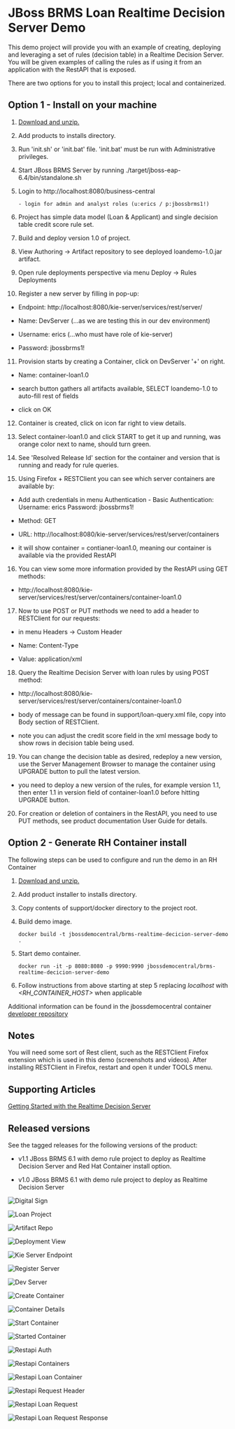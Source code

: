 JBoss BRMS Loan Realtime Decision Server Demo 
=============================================
This demo project will provide you with an example of creating, deploying and leveraging a set of rules
(decision table) in a Realtime Decision Server. You will be given examples of calling the rules as if
using it from an application with the RestAPI that is exposed.

There are two options for you to install this project; local and containerized.


Option 1 - Install on your machine
----------------------------------
1. [Download and unzip.](https://github.com/jbossdemocentral/brms-loan-realtime-decicion-server-demo/archive/master.zip)

2. Add products to installs directory.

3. Run 'init.sh' or 'init.bat' file. 'init.bat' must be run with Administrative privileges.

4. Start JBoss BRMS Server by running ./target/jboss-eap-6.4/bin/standalone.sh

5. Login to http://localhost:8080/business-central

    ```
    - login for admin and analyst roles (u:erics / p:jbossbrms1!)
    ```
6. Project has simple data model (Loan & Applicant) and single decision table credit score rule set.

7. Build and deploy version 1.0 of project.

8. View Authoring -> Artifact repository to see deployed loandemo-1.0.jar artifact.

9. Open rule deployments perspective via menu Deploy -> Rules Deployments

10. Register a new server by filling in pop-up:

  - Endpoint: http://localhost:8080/kie-server/services/rest/server/
  
  - Name: DevServer (...as we are testing this in our dev environment)

  - Username: erics (...who must have role of kie-server)

  - Password: jbossbrms1!

11. Provision starts by creating a Container, click on DevServer '+' on right.

  - Name: container-loan1.0

  - search button gathers all artifacts available, SELECT loandemo-1.0 to auto-fill rest of fields

  - click on OK

12. Container is created, click on icon far right to view details.

13. Select container-loan1.0 and click START to get it up and running, was orange color next to name, should turn green.

14. See 'Resolved Release Id' section for the container and version that is running and ready for rule queries.

15. Using Firefox + RESTClient you can see which server containers are available by:

   - Add auth credentials in menu Authentication - Basic Authentication:  Username: erics    Password: jbossbrms1!

   - Method: GET

   - URL: http://localhost:8080/kie-server/services/rest/server/containers

   - it will show container = contianer-loan1.0, meaning our container is available via the provided RestAPI 

16. You can view some more information provided by the RestAPI using GET methods:

   - http://localhost:8080/kie-server/services/rest/server/containers/container-loan1.0

17. Now to use POST or PUT methods we need to add a header to RESTClient for our requests:

   - in menu Headers -> Custom Header

   - Name: Content-Type

   - Value: application/xml

18. Query the Realtime Decision Server with loan rules by using POST method:

   - http://localhost:8080/kie-server/services/rest/server/containers/container-loan1.0

   - body of message can be found in support/loan-query.xml file, copy into Body section of RESTClient.

   - note you can adjust the credit score field in the xml message body to show rows in decision table being used.

19. You can change the decision table as desired, redeploy a new version, use the Server Management Browser to manage the container
		using UPGRADE button to pull the latest version.

   - you need to deploy a new version of the rules, for example version 1.1, then enter 1.1 in version field of container-loan1.0
     before hitting UPGRADE button.

20. For creation or deletion of containers in the RestAPI, you need to use PUT methods, see product documentation User Guide for
		details.


Option 2 - Generate RH Container install
-----------------------------------------
The following steps can be used to configure and run the demo in an RH Container

1. [Download and unzip.](https://github.com/jbossdemocentral/brms-realtime-decicion-server-demo/archive/master.zip)

2. Add product installer to installs directory.

3. Copy contents of support/docker directory to the project root.

4. Build demo image.

	```
	docker build -t jbossdemocentral/brms-realtime-decicion-server-demo .
	```
5. Start demo container.

	```
	docker run -it -p 8080:8080 -p 9990:9990 jbossdemocentral/brms-realtime-decicion-server-demo
	```
6. Follow instructions from above starting at step 5 replacing *localhost* with *&lt;RH_CONTAINER_HOST&gt;* when applicable

Additional information can be found in the jbossdemocentral container [developer repository](https://github.com/jbossdemocentral/docker-developer)


Notes
-----
You will need some sort of Rest client, such as the RESTClient Firefox extension which is used in this demo (screenshots and
videos). After installing RESTClient in Firefox, restart and open it under TOOLS menu.


Supporting Articles
-------------------
[Getting Started with the Realtime Decision Server](http://www.schabell.org/2015/05/jboss-bpmsuite-quick-guide-getting-started-realtime-decision-server.html)


Released versions
-----------------
See the tagged releases for the following versions of the product:

- v1.1 JBoss BRMS 6.1 with demo rule project to deploy as Realtime Decision Server and Red Hat Container install option.

- v1.0 JBoss BRMS 6.1 with demo rule project to deploy as Realtime Decision Server


![Digital Sign](https://raw.githubusercontent.com/jbossdemocentral/brms-loan-realtime-decision-server-demo/master/docs/demo-images/digital-sign.jpg)

![Loan Project](https://raw.githubusercontent.com/jbossdemocentral/brms-loan-realtime-decision-server-demo/master/docs/demo-images/loan-prj-overview.png)

![Artifact Repo](https://raw.githubusercontent.com/jbossdemocentral/brms-loan-realtime-decision-server-demo/master/docs/demo-images/artifact-repo-loandemo.png)

![Deployment View](https://raw.githubusercontent.com/jbossdemocentral/brms-loan-realtime-decision-server-demo/master/docs/demo-images/clean-rules-deployment-view.png)

![Kie Server Endpoint](https://raw.githubusercontent.com/jbossdemocentral/brms-loan-realtime-decision-server-demo/master/docs/demo-images/kie-server-endpoint.png)

![Register Server](https://raw.githubusercontent.com/jbossdemocentral/brms-loan-realtime-decision-server-demo/master/docs/demo-images/register-dev-server.png)

![Dev Server](https://raw.githubusercontent.com/jbossdemocentral/brms-loan-realtime-decision-server-demo/master/docs/demo-images/dev-server.png)

![Create Container](https://raw.githubusercontent.com/jbossdemocentral/brms-loan-realtime-decision-server-demo/master/docs/demo-images/create-container.png)

![Container Details](https://raw.githubusercontent.com/jbossdemocentral/brms-loan-realtime-decision-server-demo/master/docs/demo-images/container-details.png)

![Start Container](https://raw.githubusercontent.com/jbossdemocentral/brms-loan-realtime-decision-server-demo/master/docs/demo-images/start-container.png)

![Started Container](https://raw.githubusercontent.com/jbossdemocentral/brms-loan-realtime-decision-server-demo/master/docs/demo-images/started-container.png)

![Restapi Auth](https://raw.githubusercontent.com/jbossdemocentral/brms-loan-realtime-decision-server-demo/master/docs/demo-images/restapi-basic-authentication.png)

![Restapi Containers](https://raw.githubusercontent.com/jbossdemocentral/brms-loan-realtime-decision-server-demo/master/docs/demo-images/restapi-containers.png)

![Restapi Loan Container](https://raw.githubusercontent.com/jbossdemocentral/brms-loan-realtime-decision-server-demo/master/docs/demo-images/restapi-container-loan1.0.png)

![Restapi Request Header](https://raw.githubusercontent.com/jbossdemocentral/brms-loan-realtime-decision-server-demo/master/docs/demo-images/restapi-request-header.png)

![Restapi Loan Request](https://raw.githubusercontent.com/jbossdemocentral/brms-loan-realtime-decision-server-demo/master/docs/demo-images/restapi-loan-request.png)

![Restapi Loan Request Response](https://raw.githubusercontent.com/jbossdemocentral/brms-loan-realtime-decision-server-demo/master/docs/demo-images/restapi-loan-request-response.png)

